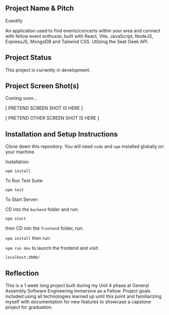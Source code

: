 ## Project Name & Pitch

Eventify

An application used to find events/concerts within your area and connect with fellow event enthusist, built with React, Vite, JavaScript, NodeJS, ExpressJS, MongoDB and Tailwind CSS. Utilzing the Seat Geek API.

## Project Status

This project is currently in development. 

## Project Screen Shot(s)

Coming soon...  

[ PRETEND SCREEN SHOT IS HERE ]

[ PRETEND OTHER SCREEN SHOT IS HERE ]

## Installation and Setup Instructions

Clone down this repository. You will need `node` and `npm` installed globally on your machine.  

Installation:

`npm install`  

To Run Test Suite:  

`npm test`  

To Start Server:

CD into the `backend` folder and run:

`npm start`  

then CD into the `frontend` folder, run:

`npm install` then run:

`npm run dev` to launch the frontend and visit:

`localhost:3000/`  

## Reflection

This is a 1 week long project built during my Unit 4 phase at General Assembly Software Engineering Immersive as a Fellow. Project goals included using all technologies learned up until this point and familiarizing myself with documentation for new features to showcase a capstone project for graduation.  
